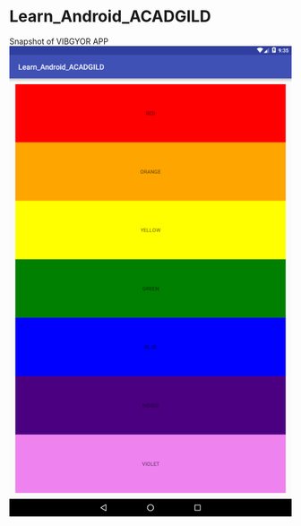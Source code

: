 # Learn_Android_ACADGILD
Snapshot of VIBGYOR APP
![alt tag](https://github.com/karthik-krishnaswamy17/Learn_Android_ACADGILD/blob/Session_2_Assignment_1/Assignment1.png)
